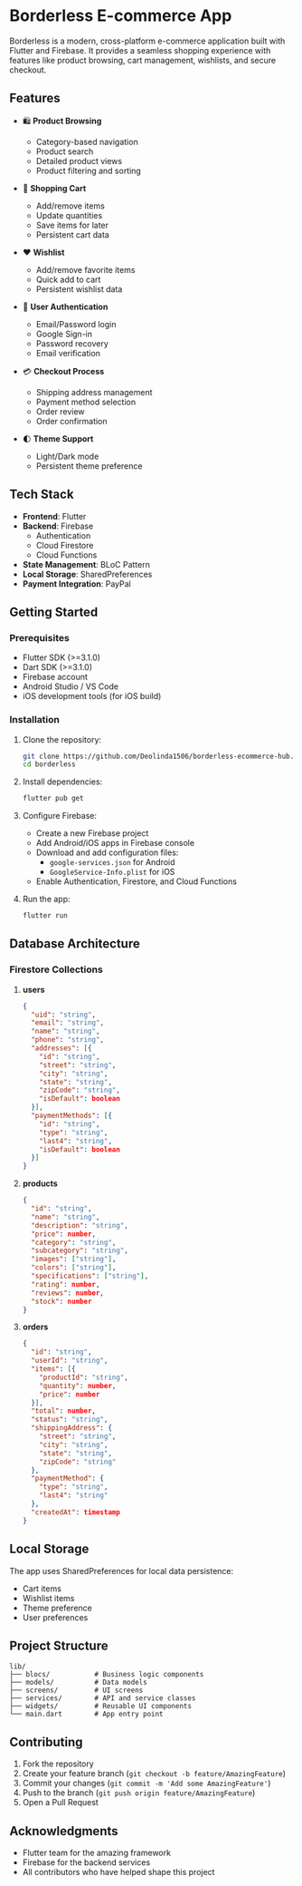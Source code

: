 # Borderless E-commerce App

Borderless is a modern, cross-platform e-commerce application built with Flutter and Firebase. It provides a seamless shopping experience with features like product browsing, cart management, wishlists, and secure checkout.

## Features

- 🛍️ **Product Browsing**
  - Category-based navigation
  - Product search
  - Detailed product views
  - Product filtering and sorting

- 🛒 **Shopping Cart**
  - Add/remove items
  - Update quantities
  - Save items for later
  - Persistent cart data

- ❤️ **Wishlist**
  - Add/remove favorite items
  - Quick add to cart
  - Persistent wishlist data

- 👤 **User Authentication**
  - Email/Password login
  - Google Sign-in
  - Password recovery
  - Email verification

- 💳 **Checkout Process**
  - Shipping address management
  - Payment method selection
  - Order review
  - Order confirmation

- 🌓 **Theme Support**
  - Light/Dark mode
  - Persistent theme preference

## Tech Stack

- **Frontend**: Flutter
- **Backend**: Firebase
  - Authentication
  - Cloud Firestore
  - Cloud Functions
- **State Management**: BLoC Pattern
- **Local Storage**: SharedPreferences
- **Payment Integration**: PayPal

## Getting Started

### Prerequisites

- Flutter SDK (>=3.1.0)
- Dart SDK (>=3.1.0)
- Firebase account
- Android Studio / VS Code
- iOS development tools (for iOS build)

### Installation

1. Clone the repository:
   ```bash
   git clone https://github.com/Deolinda1506/borderless-ecommerce-hub.git
   cd borderless
   ```

2. Install dependencies:
   ```bash
   flutter pub get
   ```

3. Configure Firebase:
   - Create a new Firebase project
   - Add Android/iOS apps in Firebase console
   - Download and add configuration files:
     - `google-services.json` for Android
     - `GoogleService-Info.plist` for iOS
   - Enable Authentication, Firestore, and Cloud Functions

4. Run the app:
   ```bash
   flutter run
   ```

## Database Architecture

### Firestore Collections

1. **users**
   ```json
   {
     "uid": "string",
     "email": "string",
     "name": "string",
     "phone": "string",
     "addresses": [{
       "id": "string",
       "street": "string",
       "city": "string",
       "state": "string",
       "zipCode": "string",
       "isDefault": boolean
     }],
     "paymentMethods": [{
       "id": "string",
       "type": "string",
       "last4": "string",
       "isDefault": boolean
     }]
   }
   ```

2. **products**
   ```json
   {
     "id": "string",
     "name": "string",
     "description": "string",
     "price": number,
     "category": "string",
     "subcategory": "string",
     "images": ["string"],
     "colors": ["string"],
     "specifications": ["string"],
     "rating": number,
     "reviews": number,
     "stock": number
   }
   ```

3. **orders**
   ```json
   {
     "id": "string",
     "userId": "string",
     "items": [{
       "productId": "string",
       "quantity": number,
       "price": number
     }],
     "total": number,
     "status": "string",
     "shippingAddress": {
       "street": "string",
       "city": "string",
       "state": "string",
       "zipCode": "string"
     },
     "paymentMethod": {
       "type": "string",
       "last4": "string"
     },
     "createdAt": timestamp
   }
   ```

## Local Storage

The app uses SharedPreferences for local data persistence:

- Cart items
- Wishlist items
- Theme preference
- User preferences

## Project Structure

```
lib/
├── blocs/           # Business logic components
├── models/          # Data models
├── screens/         # UI screens
├── services/        # API and service classes
├── widgets/         # Reusable UI components
└── main.dart        # App entry point
```

## Contributing

1. Fork the repository
2. Create your feature branch (`git checkout -b feature/AmazingFeature`)
3. Commit your changes (`git commit -m 'Add some AmazingFeature'`)
4. Push to the branch (`git push origin feature/AmazingFeature`)
5. Open a Pull Request



## Acknowledgments

- Flutter team for the amazing framework
- Firebase for the backend services
- All contributors who have helped shape this project
